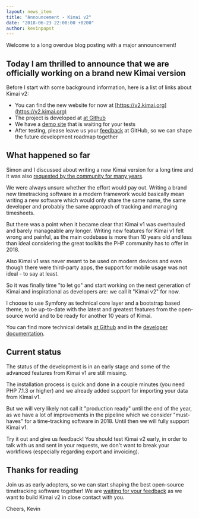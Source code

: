 ```yaml
---
layout: news_item
title: "Announcement - Kimai v2"
date: "2018-06-23 22:00:00 +0200"
author: kevinpapst
---
```


Welcome to a long overdue blog posting with a major announcement!

## Today I am thrilled to announce that we are officially working on a brand new Kimai version

Before I start with some background information, here is a list of links about Kimai v2:

- You can find the new website for now at [https://v2.kimai.org](https://v2.kimai.org)
- The project is developed at [at Github](https://github.com/kevinpapst/kimai2/)
- We have a [demo site](https://v2.kimai.org/demo/) that is waiting for your tests
- After testing, please leave us your [feedback](https://github.com/kevinpapst/kimai2/issues/) at GitHub, 
so we can shape the future development roadmap together

## What happened so far

Simon and I discussed about writing a new Kimai version for a long time and it was also 
[requested by the community for many years](https://github.com/kimai/kimai/issues/259).

We were always unsure whether the effort would pay out. Writing a brand new timetracking software in a modern framework would 
basically mean writing a new software which would only share the same name, the same developer and probably the same approach 
of tracking and managing timesheets.

But there was a point when it became clear that Kimai v1 was overhauled and barely manageable any longer. 
Writing new features for Kimai v1 felt wrong and painful, as the main codebase is more than 10 years old and less than ideal 
considering the great toolkits the PHP community has to offer in 2018.

Also Kimai v1 was never meant to be used on modern devices and even though there were third-party apps, 
the support for mobile usage was not ideal - to say at least.

So it was finally time "to let go" and start working on the next generation of Kimai and inspirational as developers are: 
we call it "Kimai v2" for now.

I choose to use Symfony as technical core layer and a bootstrap based theme, to be up-to-date with the latest 
and greatest features from the open-source world and to be ready for another 10 years of Kimai.

You can find more technical details [at Github](https://github.com/kevinpapst/kimai2/) and in 
the [developer documentation](https://github.com/kevinpapst/kimai2/blob/master/var/docs/developers.md).

## Current status

The status of the development is in an early stage and some of the advanced features from Kimai v1 are still missing.

The installation process is quick and done in a couple minutes (you need PHP 7.1.3 or higher) and we already added 
support for importing your data from Kimai v1. 

But we will very likely not call it "production ready" until the end of the year, as we have a lot of improvements 
in the pipeline which we consider "must-haves" for a time-tracking software in 2018. Until then we will fully support Kimai v1.

Try it out and give us feedback! You should test Kimai v2 early, in order to talk with us and sent in your requests, 
we don't want to break your workflows (especially regarding export and invoicing). 

## Thanks for reading

Join us as early adopters, so we can start shaping the best open-source timetracking software together!
We are [waiting for your feedback](https://github.com/kevinpapst/kimai2/issues/) as we want to build Kimai v2 in close contact with you.

Cheers,
Kevin  
